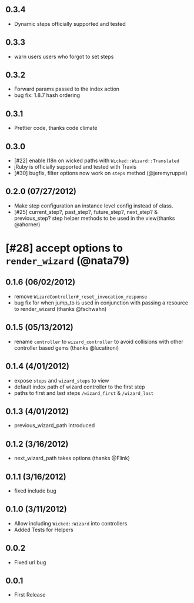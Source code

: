 ## 0.3.4
* Dynamic steps officially supported and tested

## 0.3.3
* warn users users who forgot to set steps

## 0.3.2
* Forward params passed to the index action
* bug fix: 1.8.7 hash ordering

## 0.3.1
* Prettier code, thanks code climate

## 0.3.0

* [#22] enable I18n on wicked paths with `Wicked::Wizard::Translated`
* jRuby is officially supported and tested with Travis
* [#30] bugfix, filter options now work on `steps` method (@jeremyruppel)

## 0.2.0 (07/27/2012)

* Make step configuration an instance level config instead of class.
* [#25] current_step?, past_step?, future_step?, next_step? & previous_step? step helper methods to be used in the view(thanks @ahorner)
# [#28] accept options to `render_wizard` (@nata79)

## 0.1.6 (06/02/2012)

* remove `WizardController#_reset_invocation_response`
* bug fix for when jump_to is used in conjunction with passing a resource to render_wizard (thanks @fschwahn)

## 0.1.5 (05/13/2012)

* rename `controller` to `wizard_controller` to avoid collisions with other controller based gems (thanks @lucatironi)

## 0.1.4 (4/01/2012)

* expose `steps` and `wizard_steps` to view
* default index path of wizard controller to the first step
* paths to first and last steps `/wizard_first` & `/wizard_last`

## 0.1.3 (4/01/2012)

* previous_wizard_path introduced

## 0.1.2 (3/16/2012)

* next_wizard_path takes options (thanks @Flink)


## 0.1.1 (3/16/2012)

* fixed include bug


## 0.1.0 (3/11/2012)

* Allow including `Wicked::Wizard` into controllers
* Added Tests for Helpers

## 0.0.2

* Fixed url bug

## 0.0.1

* First Release